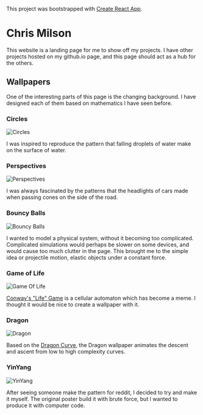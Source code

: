 This project was bootstrapped with [Create React
App](https://github.com/facebook/create-react-app).

# Chris Milson

This website is a landing page for me to show off my projects. I have other
projects hosted on my github.io page, and this page should act as a hub for the
others. 

## Wallpapers

One of the interesting parts of this page is the changing background. I have
designed each of them based on mathematics I have seen before.

### Circles

![Circles](README-assets/Circles.gif)

I was inspired to reproduce the pattern that falling droplets of water make on
the surface of water. 

### Perspectives

![Perspectives](README-assets/Perspectives.gif)

I was always fascinated by the patterns that the headlights of cars made when
passing cones on the side of the road.

### Bouncy Balls

![Bouncy Balls](README-assets/BouncyBalls.gif)

I wanted to model a physical system, without it becoming too complicated.
Complicated simulations would perhaps be slower on some devices, and would cause
too much clutter in the page. This brought me to the simple idea or projectile
motion, elastic objects under a constant force.

### Game of Life

![Game Of Life](README-assets/GameOfLife.gif)

[Conway's "Life" Game](https://en.wikipedia.org/wiki/Conway%27s_Game_of_Life) is
a cellular automaton which has become a meme. I thought it would be nice to
create a wallpaper with it.

### Dragon

![Dragon](README-assets/Dragon.gif)

Based on the [Dragon Curve](https://en.wikipedia.org/wiki/Dragon_curve), the
Dragon wallpaper animates the descent and ascent from low to high complexity
curves.

### YinYang

![YinYang](README-assets/YinYang.gif)

After seeing someone make the pattern for reddit, I decided to try and make it
myself. The original poster build it with brute force, but I wanted to produce
it with computer code.